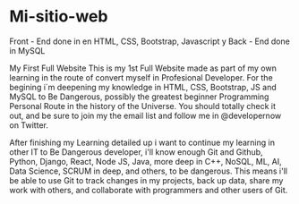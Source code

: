 # Mi-sitio-web
Front - End done in en HTML, CSS, Bootstrap, Javascript y Back - End done in MySQL

My First Full Website
This is my 1st Full Website made as part of my own learning in the route of convert myself in Profesional Developer. For the begining i´m deepening my knowledge in HTML, CSS, Bootstrap, JS and MySQL to Be Dangerous, possibly the greatest beginner Programming Personal Route in the history of the Universe. You should totally check it out, and be sure to join my the email list and follow me in @developernow on Twitter.

After finishing my Learning  detailed up i want to continue my learning in other IT to Be Dangerous developer, i'll know enough Git and Github, Python, Django, React, Node JS, Java, more deep in C++, NoSQL, ML, AI, Data Science, SCRUM in deep, and others, to be dangerous. This means i'll be able to use Git to track changes in my projects, back up data, share my work with others, and collaborate with programmers and other users of Git.

